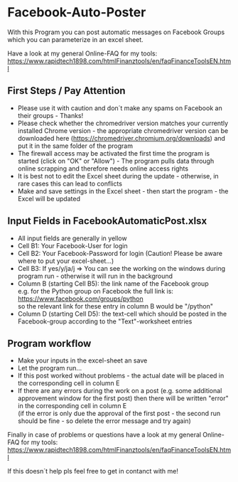 # Facebook-Auto-Poster
With this Program you can post automatic messages on Facebook Groups which you can parameterize in an excel sheet. 

Have a look at my general Online-FAQ for my tools:  
https://www.rapidtech1898.com/htmlFinanztools/en/faqFinanceToolsEN.html
  
## First Steps / Pay Attention
* Please use it with caution and don´t make any spams on Facebook an their groups - Thanks!  
* Please check whether the chromedriver version matches your currently installed Chrome version - the appropriate chromedriver version can be downloaded here (https://chromedriver.chromium.org/downloads) and put it in the same folder of the program
* The firewall access may be activated the first time the program is started (click on "OK" or "Allow") - The program pulls data through online scrapping and
therefore needs online access rights
* It is best not to edit the Excel sheet during the update - otherwise, in rare cases this can lead to conflicts
* Make and save settings in the Excel sheet - then start the program - the Excel will be updated


## Input Fields in FacebookAutomaticPost.xlsx
* All input fields are generally in yellow  
* Cell B1: Your Facebook-User for login
* Cell B2: Your Facebook-Password for login (Caution! Please be aware where to put your excel-sheet...)
* Cell B3: If yes/y/ja/j => You can see the working on the windows during program run - otherwise it will run in the background
* Column B (starting Cell B5): the link name of the Facebook group  
e.g. for the Python group on Facebook the full link is: https://www.facebook.com/groups/python  
so the relevant link for these entry in column B would be "/python"
* Column D (starting Cell D5): the text-cell which should be posted in the Facebook-group according to the "Text"-worksheet entries


## Program workflow
* Make your inputs in the excel-sheet an save
* Let the program run...  
* If this post worked without problems - the actual date will be placed in the corresponding cell in column E  
* If there are any errors during the work on a post (e.g. some additional approvement window for the 
first post) then there will be written "error" in the corresponding cell in column E  
(if the error is only due the approval of the first post - the second run should be fine - so delete the error message and try again)

Finally in case of problems or questions have a look at my general Online-FAQ for my tools:  
https://www.rapidtech1898.com/htmlFinanztools/en/faqFinanceToolsEN.html

If this doesn´t help pls feel free to get in contanct with me!

